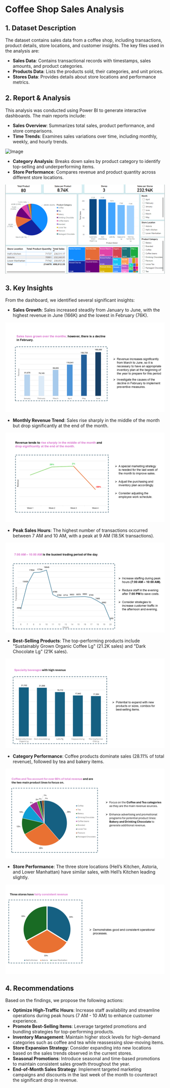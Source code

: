 # Coffee Shop Sales Analysis

## 1. Dataset Description
The dataset contains sales data from a coffee shop, including transactions, product details, store locations, and customer insights. The key files used in the analysis are:

- **Sales Data**: Contains transactional records with timestamps, sales amounts, and product categories.
- **Products Data**: Lists the products sold, their categories, and unit prices.
- **Stores Data**: Provides details about store locations and performance metrics.

## 2. Report & Analysis
This analysis was conducted using Power BI to generate interactive dashboards. The main reports include:

- **Sales Overview**: Summarizes total sales, product performance, and store comparisons.
- **Time Trends**: Examines sales variations over time, including monthly, weekly, and hourly trends.

![Image](https://github.com/user-attachments/assets/95a10248-081f-403e-9ff9-865b82efc451)

- **Category Analysis**: Breaks down sales by product category to identify top-selling and underperforming items.
- **Store Performance**: Compares revenue and product quantity across different store locations.

![image](Images\Report2.PNG)

## 3. Key Insights
From the dashboard, we identified several significant insights:

- **Sales Growth**: Sales increased steadily from January to June, with the highest revenue in June (166K) and the lowest in February (76K).

![image](Images\Slide2.PNG)

- **Monthly Revenue Trend**: Sales rise sharply in the middle of the month but drop significantly at the end of the month.

![image](Images\Slide3.png)

- **Peak Sales Hours**: The highest number of transactions occurred between 7 AM and 10 AM, with a peak at 9 AM (18.5K transactions).

![image](Images\Slide4.png)

- **Best-Selling Products**: The top-performing products include "Sustainably Grown Organic Coffee Lg" (21.2K sales) and "Dark Chocolate Lg" (21K sales).

![image](Images\Slide6.png)

- **Category Performance**: Coffee products dominate sales (28.11% of total revenue), followed by tea and bakery items.

![image](Images\Slide5.png)

- **Store Performance**: The three store locations (Hell’s Kitchen, Astoria, and Lower Manhattan) have similar sales, with Hell’s Kitchen leading slightly.

![image](Images\Slide7.png)


## 4. Recommendations
Based on the findings, we propose the following actions:

- **Optimize High-Traffic Hours**: Increase staff availability and streamline operations during peak hours (7 AM - 10 AM) to enhance customer experience.
- **Promote Best-Selling Items**: Leverage targeted promotions and bundling strategies for top-performing products.
- **Inventory Management**: Maintain higher stock levels for high-demand categories such as coffee and tea while reassessing slow-moving items.
- **Store Expansion Strategy**: Consider expanding into new locations based on the sales trends observed in the current stores.
- **Seasonal Promotions**: Introduce seasonal and time-based promotions to maintain consistent sales growth throughout the year.
- **End-of-Month Sales Strategy**: Implement targeted marketing campaigns and discounts in the last week of the month to counteract the significant drop in revenue.


